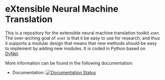 eXtensible Neural Machine Translation
=====================================

This is a repository for the extensible neural machine translation toolkit `xnmt`.
The over-arching goal of `xnmt` is that it be easy to use for research, and thus it supports
a modular design that means that new methods should be easy to implement by adding new modules.
It is coded in Python based on [DyNet](http://github.com/clab/dynet).

More information can be found in the following documentation:

* Documentation: [![Documentation Status](http://readthedocs.org/projects/xnmt/badge/?version=latest)](http://xnmt.readthedocs.io/en/latest/?badge=latest)
